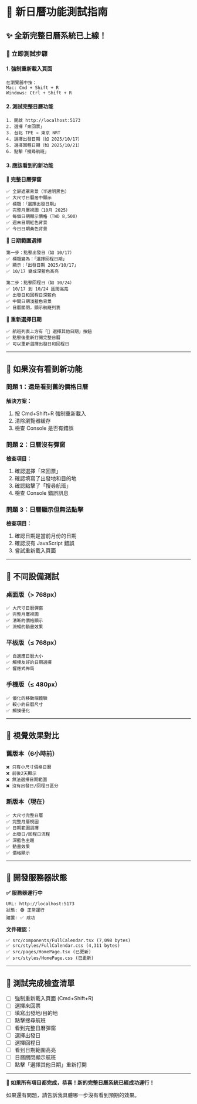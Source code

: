 # 🎉 新日曆功能測試指南

## ✨ 全新完整日曆系統已上線！

### 🚀 立即測試步驟

#### 1. **強制重新載入頁面**
```
在瀏覽器中按：
Mac: Cmd + Shift + R
Windows: Ctrl + Shift + R
```

#### 2. **測試完整日曆功能**
```
1. 開啟 http://localhost:5173
2. 選擇「來回票」
3. 台北 TPE → 東京 NRT
4. 選擇出發日期（如 2025/10/17）
5. 選擇回程日期（如 2025/10/21）
6. 點擊「搜尋航班」
```

#### 3. **應該看到的新功能**

**🎯 完整日曆彈窗**
```
✅ 全屏遮罩背景（半透明黑色）
✅ 大尺寸日曆居中顯示
✅ 標題：「選擇出發日期」
✅ 完整月曆視圖（10月 2025）
✅ 每個日期顯示價格（TWD 8,500）
✅ 週末日期紅色背景
✅ 今日日期黃色背景
```

**🎯 日期範圍選擇**
```
第一步：點擊出發日（如 10/17）
✅ 標題變為：「選擇回程日期」
✅ 顯示：「出發日期 2025/10/17」
✅ 10/17 變成深藍色高亮

第二步：點擊回程日（如 10/24）
✅ 10/17 到 10/24 區間高亮
✅ 出發日和回程日深藍色
✅ 中間日期淺藍色背景
✅ 日曆關閉，顯示航班列表
```

**🎯 重新選擇日期**
```
✅ 航班列表上方有「📅 選擇其他日期」按鈕
✅ 點擊後重新打開完整日曆
✅ 可以重新選擇出發日和回程日
```

---

## 🔧 如果沒有看到新功能

### 問題 1：還是看到舊的價格日曆
**解決方案：**
1. 按 Cmd+Shift+R 強制重新載入
2. 清除瀏覽器緩存
3. 檢查 Console 是否有錯誤

### 問題 2：日曆沒有彈窗
**檢查項目：**
1. 確認選擇「來回票」
2. 確認填寫了出發地和目的地
3. 確認點擊了「搜尋航班」
4. 檢查 Console 錯誤訊息

### 問題 3：日曆顯示但無法點擊
**檢查項目：**
1. 確認日期是當前月份的日期
2. 確認沒有 JavaScript 錯誤
3. 嘗試重新載入頁面

---

## 📱 不同設備測試

### 桌面版（> 768px）
```
✅ 大尺寸日曆彈窗
✅ 完整月曆視圖
✅ 清晰的價格顯示
✅ 流暢的動畫效果
```

### 平板版（≤ 768px）
```
✅ 自適應日曆大小
✅ 觸摸友好的日期選擇
✅ 響應式佈局
```

### 手機版（≤ 480px）
```
✅ 優化的移動端體驗
✅ 較小的日曆尺寸
✅ 觸摸優化
```

---

## 🎨 視覺效果對比

### 舊版本（6小時前）
```
❌ 只有小尺寸價格日曆
❌ 前後2天顯示
❌ 無法選擇日期範圍
❌ 沒有出發日/回程日區分
```

### 新版本（現在）
```
✅ 大尺寸完整日曆
✅ 完整月曆視圖
✅ 日期範圍選擇
✅ 出發日/回程日流程
✅ 深藍色主題
✅ 動畫效果
✅ 價格顯示
```

---

## 🚀 開發服務器狀態

**✅ 服務器運行中**
```
URL: http://localhost:5173
狀態: 🟢 正常運行
建置: ✅ 成功
```

**文件確認：**
```
✅ src/components/FullCalendar.tsx (7,098 bytes)
✅ src/styles/FullCalendar.css (4,311 bytes)
✅ src/pages/HomePage.tsx (已更新)
✅ src/styles/HomePage.css (已更新)
```

---

## 🎊 測試完成檢查清單

- [ ] 強制重新載入頁面 (Cmd+Shift+R)
- [ ] 選擇來回票
- [ ] 填寫出發地/目的地
- [ ] 點擊搜尋航班
- [ ] 看到完整日曆彈窗
- [ ] 選擇出發日
- [ ] 選擇回程日
- [ ] 看到日期範圍高亮
- [ ] 日曆關閉顯示航班
- [ ] 點擊「選擇其他日期」重新打開

---

**🎉 如果所有項目都完成，恭喜！新的完整日曆系統已經成功運行！**

如果還有問題，請告訴我具體哪一步沒有看到預期的效果。
